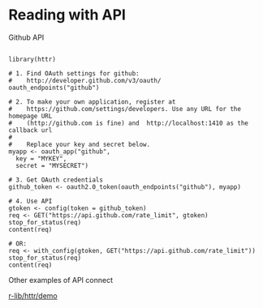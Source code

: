 # Reading with API

Github API

```

library(httr)

# 1. Find OAuth settings for github:
#    http://developer.github.com/v3/oauth/
oauth_endpoints("github")

# 2. To make your own application, register at 
#    https://github.com/settings/developers. Use any URL for the homepage URL
#    (http://github.com is fine) and  http://localhost:1410 as the callback url
#
#    Replace your key and secret below.
myapp <- oauth_app("github",
  key = "MYKEY",
  secret = "MYSECRET")

# 3. Get OAuth credentials
github_token <- oauth2.0_token(oauth_endpoints("github"), myapp)

# 4. Use API
gtoken <- config(token = github_token)
req <- GET("https://api.github.com/rate_limit", gtoken)
stop_for_status(req)
content(req)

# OR:
req <- with_config(gtoken, GET("https://api.github.com/rate_limit"))
stop_for_status(req)
content(req)
```

Other examples of API connect 

[r-lib/httr/demo](https://github.com/r-lib/httr/tree/master/demo)

